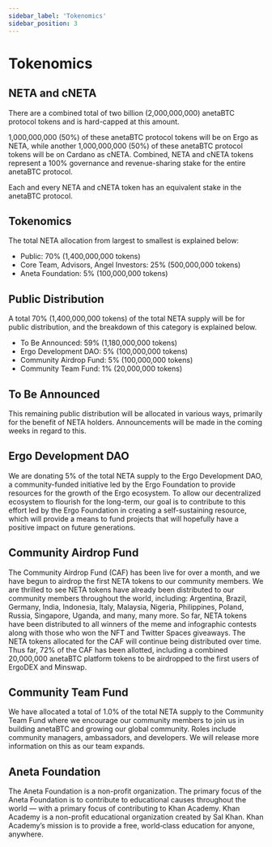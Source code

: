 ```yaml
---
sidebar_label: 'Tokenomics'
sidebar_position: 3
---
```


# Tokenomics

## NETA and cNETA

There are a combined total of two billion (2,000,000,000) anetaBTC protocol tokens and is hard-capped at this amount.

1,000,000,000 (50%) of these anetaBTC protocol tokens will be on Ergo as NETA, while another 1,000,000,000 (50%) of these anetaBTC protocol tokens will be on Cardano as cNETA. Combined, NETA and cNETA tokens represent a 100% governance and revenue-sharing stake for the entire anetaBTC protocol.

Each and every NETA and cNETA token has an equivalent stake in the anetaBTC protocol.

## Tokenomics

The total NETA allocation from largest to smallest is explained below:
 * Public: 70% (1,400,000,000 tokens)
 * Core Team, Advisors, Angel Investors: 25% (500,000,000 tokens)
 * Aneta Foundation: 5% (100,000,000 tokens)
 


## Public Distribution

A total 70% (1,400,000,000 tokens) of the total NETA supply will be for public distribution, and the breakdown of this category is explained below.

 * To Be Announced: 59% (1,180,000,000 tokens)
 * Ergo Development DAO: 5% (100,000,000 tokens)
 * Community Airdrop Fund: 5% (100,000,000 tokens)
 * Community Team Fund: 1% (20,000,000 tokens)


## To Be Announced

This remaining public distribution will be allocated in various ways, primarily for the benefit of NETA holders. Announcements will be made in the coming weeks in regard to this.


## Ergo Development DAO

We are donating 5% of the total NETA supply to the Ergo Development DAO, a community-funded initiative led by the Ergo Foundation to provide resources for the growth of the Ergo ecosystem.
To allow our decentralized ecosystem to flourish for the long-term, our goal is to contribute to this effort led by the Ergo Foundation in creating a self-sustaining resource, which will provide a means to fund projects that will hopefully have a positive impact on future generations.


## Community Airdrop Fund

The Community Airdrop Fund (CAF) has been live for over a month, and we have begun to airdrop the first NETA tokens to our community members.
We are thrilled to see NETA tokens have already been distributed to our community members throughout the world, including: Argentina, Brazil, Germany, India, Indonesia, Italy, Malaysia, Nigeria, Philippines, Poland, Russia, Singapore, Uganda, and many, many more.
So far, NETA tokens have been distributed to all winners of the meme and infographic contests along with those who won the NFT and Twitter Spaces giveaways.
The NETA tokens allocated for the CAF will continue being distributed over time. Thus far, 72% of the CAF has been allotted, including a combined 20,000,000 anetaBTC platform tokens to be airdropped to the first users of ErgoDEX and Minswap.

## Community Team Fund
We have allocated a total of 1.0% of the total NETA supply to the Community Team Fund where we encourage our community members to join us in building anetaBTC and growing our global community.
Roles include community managers, ambassadors, and developers.
We will release more information on this as our team expands.

## Aneta Foundation
The Aneta Foundation is a non-profit organization. The primary focus of the Aneta Foundation is to contribute to educational causes throughout the world — with a primary focus of contributing to Khan Academy.
Khan Academy is a non-profit educational organization created by Sal Khan. Khan Academy’s mission is to provide a free, world‑class education for anyone, anywhere.
